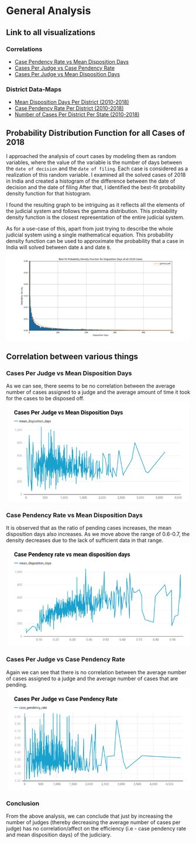 # General Analysis

## Link to all visualizations

### Correlations
- [Case Pendency Rate vs Mean Disposition Days](https://www.datawrapper.de/_/DZg2B/)
- [Cases Per Judge vs Case Pendency Rate](https://www.datawrapper.de/_/SWbek/)
- [Cases Per Judge vs Mean Disposition Days](https://www.datawrapper.de/_/PMJTD/)

### District Data-Maps
- [Mean Disposition Days Per District (2010-2018)](https://public.flourish.studio/visualisation/12403529/)
- [Case Pendency Rate Per District (2010-2018)](https://public.flourish.studio/visualisation/12409595/)
- [Number of Cases Per District Per State (2010-2018)](https://public.flourish.studio/visualisation/12501434/)

## Probability Distribution Function for all Cases of 2018
I approached the analysis of court cases by modeling them as random variables, 
where the value of the variable is the number of days between the `date of decision`
and the `date of filing`. Each case is considered as a realization of this random 
variable. I examined all the solved cases of 2018 in India and created a histogram 
of the difference between the date of decision and the date of filing After that, 
I identified the best-fit probability density function for that histogram.

I found the resulting graph to be intriguing as it reflects all the elements of the 
judicial system and follows the gamma distribution. This probability density function 
is the closest representation of the entire judicial system.

As for a use-case of this, apart from just trying to describe the whole
judicial system using a single mathematical equation. This probability
density function can be used to approximate the probability that a case in
India will solved between date `A` and date `B`.
![PDF](images/pdf.png)

## Correlation between various things

### Cases Per Judge vs Mean Disposition Days
As we can see, there seems to be no correlation between the average number
of cases assigned to a judge and the average amount of time it took for the
cases to be disposed off.
![Cases vs Disposition](images/cases-vs-disposition.png)

### Case Pendency Rate vs Mean Disposition Days 
It is observed that as the ratio of pending cases increases, the mean 
disposition days also increases. As we move above the range of 0.6-0.7, 
the density decreases due to the lack of sufficient data in that range.
![Pendency vs Disposition](images/pendency-vs-disposition.png)

### Cases Per Judge vs Case Pendency Rate
Again we can see that there is no correlation between the average number of
cases assigned to a judge and the average number of cases that are pending.
![Cases vs Pendency](images/cases-vs-pendency.png)

### Conclusion
From the above analysis, we can conclude that just by increasing the number
of judges (thereby decreasing the average number of cases per judge) has no
correlation/affect on the efficiency (i.e - case pendency rate and mean
disposition days) of the judiciary.
